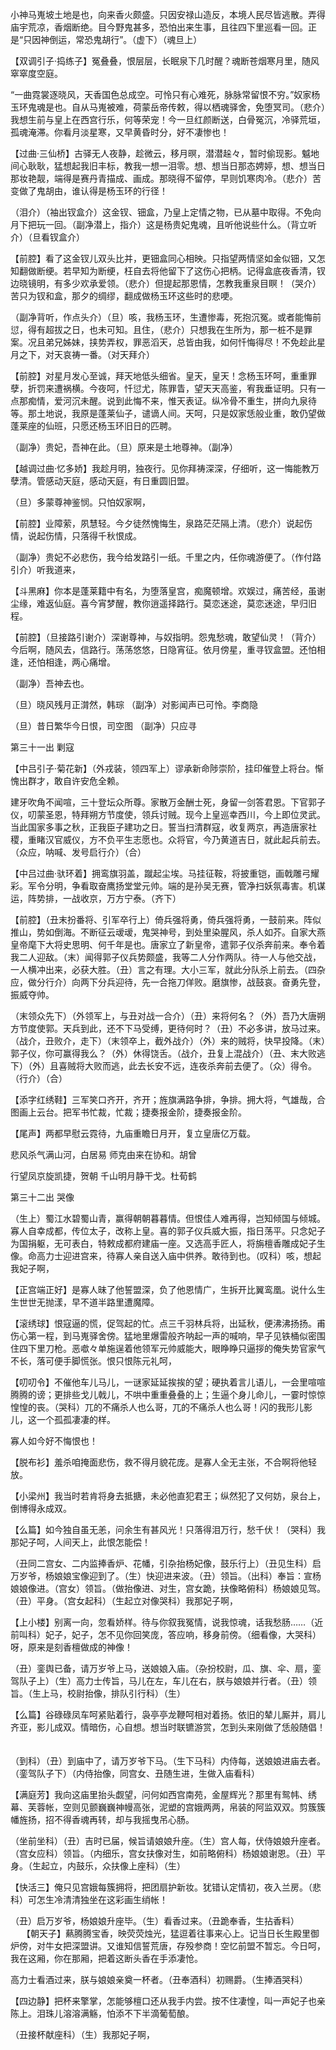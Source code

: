 <!-- { "loadSidebar": true } -->
小神马嵬坡土地是也，向来香火颇盛。只因安禄山造反，本境人民尽皆逃散。弄得庙宇荒凉，香烟断绝。目今野鬼甚多，恐怕出来生事，且往四下里巡看一回。正是“只因神倒运，常恐鬼胡行”。（虚下）（魂旦上） 　 

【双调引子·捣练子】冤叠叠，恨层层，长眠泉下几时醒？魂断苍烟寒月里，随风窣窣度空庭。 　 

“一曲霓裳逐晓风，天香国色总成空。可怜只有心难死，脉脉常留恨不穷。”奴家杨玉环鬼魂是也。自从马嵬被难，荷蒙岳帝传敕，得以栖魂驿舍，免堕冥司。（悲介）我想生前与皇上在西宫行乐，何等荣宠！今一旦红颜断送，白骨冤沉，冷驿荒垣，孤魂淹滞。你看月淡星寒，又早黄昏时分，好不凄惨也！ 　 

【过曲·三仙桥】古驿无人夜静，趁微云，移月暝，潜潜趓々，暂时偷现影。魆地间心耿耿，猛想起我旧丰标，教我一想一泪零。想、想当日那态娉婷，想、想当日那妆艳靓，端得是赛丹青描成、画成。那晓得不留停，早则饥寒肉冷。（悲介）苦变做了鬼胡由，谁认得是杨玉环的行径！ 　 

（泪介）（袖出钗盒介）这金钗、钿盒，乃皇上定情之物，已从墓中取得。不免向月下把玩一回。（副净潜上，指介）这是杨贵妃鬼魂，且听他说些什么。（背立听介）（旦看钗盒介） 　 

【前腔】看了这金钗儿双头比并，更钿盒同心相映。只指望两情坚如金似钿，又怎知翻做断绠。若早知为断绠，枉自去将他留下了这伤心把柄。记得盒底夜香清，钗边晓镜明，有多少欢承爱领。（悲介）但提起那恩情，怎教我重泉目瞑！（哭介）苦只为钗和盒，那夕的绸缪，翻成做杨玉环这些时的悲哽。 　 

（副净背听，作点头介）（旦）咳，我杨玉环，生遭惨毒，死抱沉冤。或者能悔前愆，得有超拔之日，也未可知。且住，（悲介）只想我在生所为，那一桩不是罪案。况且弟兄姊妹，挟势弄权，罪恶滔天，总皆由我，如何忏悔得尽！不免趁此星月之下，对天哀祷一番。（对天拜介） 　 

【前腔】对星月发心至诚，拜天地低头细省。皇天，皇天！念杨玉环呵，重重罪孽，折罚来遭祸横。今夜呵，忏愆尤，陈罪眚，望天天高鉴，宥我垂证明。只有一点那痴情，爱河沉未醒。说到此悔不来，惟天表证。纵冷骨不重生，拼向九泉待等。那土地说，我原是蓬莱仙子，谴谪人间。天呵，只是奴家恁般业重，敢仍望做蓬莱座的仙班，只愿还杨玉环旧日的匹聘。 　 

（副净）贵妃，吾神在此。（旦）原来是土地尊神。（副净） 　 

【越调过曲·忆多娇】我趁月明，独夜行。见你拜祷深深，仔细听，这一悔能教万孽清。管感动天庭，感动天庭，有日重圆旧盟。 　 

（旦）多蒙尊神鉴悯。只怕奴家啊， 　 

【前腔】业障萦，夙慧轻。今夕徒然愧悔生，泉路茫茫隔上清。（悲介）说起伤情，说起伤情，只落得千秋恨成。 　 

（副净）贵妃不必悲伤，我今给发路引一纸。千里之内，任你魂游便了。（作付路引介）听我道来， 　 

【斗黑麻】你本是蓬莱籍中有名，为堕落皇宫，痴魔顿增。欢娱过，痛苦经，虽谢尘缘，难返仙庭。喜今宵梦醒，教你逍遥择路行。莫恋迷途，莫恋迷途，早归旧程。 　 

【前腔】（旦接路引谢介）深谢尊神，与奴指明。怨鬼愁魂，敢望仙灵！（背介）今后啊，随风去，信路行。荡荡悠悠，日隐宵征。依月傍星，重寻钗盒盟。还怕相逢，还怕相逢，两心痛增。 　 

（副净）吾神去也。 　 

（旦）晓风残月正潸然，韩琮 （副净）对影闻声已可怜。李商隐 　 

（旦）昔日繁华今日恨，司空图 （副净）只应寻


第三十一出 剿寇

【中吕引子·菊花新】（外戎装，领四军上）谬承新命陟崇阶，挂印催登上将台。惭愧出群才，敢自许安危全赖。 　 

建牙吹角不闻喧，三十登坛众所尊。家散万金酬士死，身留一剑答君恩。下官郭子仪，叨蒙圣恩，特拜朔方节度使，领兵讨贼。现今上皇巡幸西川，今上即位灵武。当此国家多事之秋，正我臣子建功之日。誓当扫清群寇，收复两京，再造唐家社稷，重睹汉官威仪，方不负平生志愿也。众将官，今乃黄道吉日，就此起兵前去。（众应，呐喊、发号启行介）（合） 　 

【中吕过曲·驮环着】拥鸾旗羽盖，蹴起尘埃。马挂征鞍，将披重铠，画戟雕弓耀彩。军令分明，争看取奋鹰扬堂堂元帅。端的是孙吴无赛，管净扫妖氛毒害。机谋运，阵势排，一战收京，万方宁泰。（齐下） 　 

【前腔】（丑末扮番将、引军卒行上）倚兵强将勇，倚兵强将勇，一鼓前来。阵似推山，势如倒海。不断征云叆叆，鬼哭神号，到处里染腥风，杀人如芥。自家大燕皇帝麾下大将史思明、何千年是也。唐家立了新皇帝，遣郭子仪杀奔前来。奉令着我二人迎敌。（末）闻得郭子仪兵势颇盛，我等二人分作两队。待一人与他交战，一人横冲出来，必获大胜。（丑）言之有理。大小三军，就此分队杀上前去。（四杂应，做分行介）向两下分兵迎待，先一合拖刀佯败。磨旗惨，战鼓哀。奋勇先登，振威夺帅。 　 

（末领众先下）（外领军上，与丑对战一合介）（丑）来将何名？（外）吾乃大唐朔方节度使郭。天兵到此，还不下马受缚，更待何时？（丑）不必多讲，放马过来。（战介，丑败介，走下）（末领卒上，截外战介）（外）来的贼将，快早投降。（末）郭子仪，你可赢得我么？（外）休得饶舌。（战介，丑复上混战介）（丑、末大败逃下）（外）且喜贼将大败而逃，此去长安不远，连夜杀奔前去便了。（众）得令。（行介）（合） 　 

【添字红绣鞋】三军笑口齐开，齐开；旌旗满路争排，争排。拥大将，气雄哉，合图画上云台。把军书忙裁，忙裁；捷奏报金阶，捷奏报金阶。 　 

【尾声】两都早慰云霓待，九庙重瞻日月开，复立皇唐亿万载。 　 

悲风杀气满山河，白居易 师克由来在协和。胡曾 　 

行望凤京旋凯捷，贺朝 千山明月静干戈。杜荀鹤


第三十二出 哭像

（生上）蜀江水碧蜀山青，赢得朝朝暮暮情。但恨佳人难再得，岂知倾国与倾城。寡人自幸成都，传位太子，改称上皇。喜的郭子仪兵威大振，指日荡平。只念妃子为国捐躯，无可表白，特敕成都府建庙一座。又选高手匠人，将旃檀香雕成妃子生像。命高力士迎进宫来，待寡人亲自送入庙中供养。敢待到也。（叹科）咳，想起我妃子啊， 　 

【正宫端正好】是寡人昧了他誓盟深，负了他恩情广，生拆开比翼鸾凰。说什么生生世世无抛漾，早不道半路里遭魔障。 　

【滚绣球】恨寇逼的慌，促驾起的忙。点三千羽林兵将，出延秋，便沸沸扬扬。甫伤心第一程，到马嵬驿舍傍。猛地里爆雷般齐呐起一声的喊响，早子见铁桶似密围住四下里刀枪。恶噷々单施逞着他领军元帅威能大，眼睁睁只逼拶的俺失势官家气不长，落可便手脚慌张。恨只恨陈元礼呵， 　

【叨叨令】不催他车儿马儿，一谜家延延挨挨的望；硬执着言儿语儿，一会里喧喧腾腾的谤；更排些戈儿戟儿，不哄中重重叠叠的上；生逼个身儿命儿，一霎时惊惊惶惶的丧。（哭科）兀的不痛杀人也么哥，兀的不痛杀人也么哥！闪的我形儿影儿，这一个孤孤凄凄的样。 　 

寡人如今好不悔恨也！ 　 

【脱布衫】羞杀咱掩面悲伤，救不得月貌花庞。是寡人全无主张，不合啊将他轻放。 　 

【小梁州】我当时若肯将身去抵搪，未必他直犯君王；纵然犯了又何妨，泉台上，倒博得永成双。 　 

【么篇】如今独自虽无恙，问余生有甚风光！只落得泪万行，愁千伏！（哭科）我那妃子呵，人间天上，此恨怎能偿！ 　 

（丑同二宫女、二内监捧香炉、花幡，引杂抬杨妃像，鼓乐行上）（丑见生科）启万岁爷，杨娘娘宝像迎到了。（生）快迎进来波。（丑）领旨。（出科）奉旨：宣杨娘娘像进。（宫女）领旨。（做抬像进、对生，宫女跪，扶像略俯科）杨娘娘见驾。（丑）平身。（宫女起科）（生起立对像哭科）我那妃子啊， 　 

【上小楼】别离一向，忽看娇样。待与你叙我冤情，说我惊魂，话我愁肠……（近前叫科）妃子，妃子，怎不见你回笑庞，答应响，移身前傍。（细看像，大哭科）呀，原来是刻香檀做成的神像！ 　 

（丑）銮舆已备，请万岁爷上马，送娘娘入庙。（杂扮校尉，瓜、旗、伞、扇，銮驾队子上）（生）高力士传旨，马儿在左，车儿在右，朕与娘娘并行者。（丑）领旨。（生上马，校尉抬像，排队引行科）（生） 　 

【么篇】谷碌碌凤车呵紧贴着行，袅亭亭龙鞭呵相对着扬。依旧的辇儿厮并，肩儿齐亚，影儿成双。情暗伤，心自想。想当时联镳游赏，怎到头来刚做了恁般随倡！ 　 

（到科）（丑）到庙中了，请万岁爷下马。（生下马科）内侍每，送娘娘进庙去者。（銮驾队子下）（内侍抬像，同宫女、丑随生进，生做入庙看科） 　 

【满庭芳】我向这庙里抬头觑望，问何如西宫南苑，金屋辉光？那里有鸳帏、绣幕、芙蓉帐，空则见颤巍巍神幔高张，泥塑的宫娥两两，帛装的阿监双双。剪簇簇幡旌扬，招不得香魂再转，却与我摇曳吊心肠。 　 

（坐前坐科）（丑）吉时已届，候旨请娘娘升座。（生）宫人每，伏侍娘娘升座者。（宫女应科）领旨。（内细乐，宫女扶像对生，如前略俯科）杨娘娘谢恩。（丑）平身。（生起立，内鼓乐，众扶像上座科）（生） 　

【快活三】俺只见宫娥每簇拥将，把团扇护新妆。犹错认定情初，夜入兰房。（悲科）可怎生冷清清独坐在这彩画生绡帐！ 　 

（丑）启万岁爷，杨娘娘升座毕。（生）看香过来。（丑跪奉香，生拈香料） 　 
【朝天子】爇腾腾宝香，映荧荧烛光，猛逗着往事来心上。记当日长生殿里御炉傍，对牛女把深盟讲。又谁知信誓荒唐，存殁参商！空忆前盟不暂忘。今日呵，我在这厢，你在那厢，把着这断头香在手添凄怆。 　

高力士看酒过来，朕与娘娘亲奠一杯者。（丑奉酒科）初赐爵。（生捧酒哭科） 　 

【四边静】把杯来擎掌，怎能够檀口还从我手内尝。按不住凄惶，叫一声妃子也亲陈上。泪珠儿溶溶满觞，怕添不下半滴葡萄酿。 　 

（丑接杯献座科）（生）我那妃子啊， 　 


